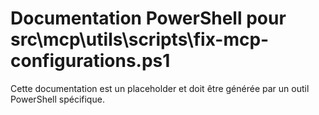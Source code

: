 # Documentation PowerShell pour src\mcp\utils\scripts\fix-mcp-configurations.ps1

Cette documentation est un placeholder et doit être générée par un outil PowerShell spécifique.
